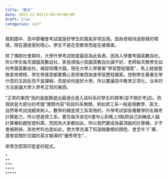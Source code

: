 ```yaml
---
title: "廢文"
date: 2021-12-04T13:49:55+08:00
draft: true
categories: self
---
```


我對國中、高中那種會考試就是好學生的風氣非常反感。因為曾經待過那樣的環境，現在還是感到噁心。學生不是在受教育而是在被傷害。

除了傳統社會期待，大學升學考試制度最該為此負責。因為入學要考國英數自社，所以學生每天讀國英數自社，家長煩惱小孩國英數自社讀不好，老師每天教學生如何考國英數自社，補習班賺大錢。現在大學入學要看"學習歷程檔案"，馬上就被營隊拿來標榜，學生學甚麼都要費心思把東西放進學習歷程檔案。控制學生著重在學什麼的主因反而不是課綱，而是如何進好大學。所以要讓高中教育正常化，治本的方法是讓大學入學考正常的東西。

"正常的東西"指的是能篩選出最適合進入該科系的學生的標準(並不限於考試)。而現狀是大部分的考題"實際內容"和該科系無關。例如資工系一般是用數學、英文、自然等考試成績來刷人。數學的確是資工系常用的，升學考試卻掛著數學的名稱考計算能力，所以想進資工系，要先每天坐在K書中心到晚上9點把自己訓練成人腦計算機和題型資料庫，而因為大家都如此，所以我們要成為最頂級的計算機，才不會被刷掉。其他考科也是如此，使大學充滿了知道鉻酸根的顏色、會念牛ㄗˇ褲、還會寫關於花園的英文報導的"優秀學生"...

來學怎麼寫印星星的程式。

```
*
**
***
****
*****
```


